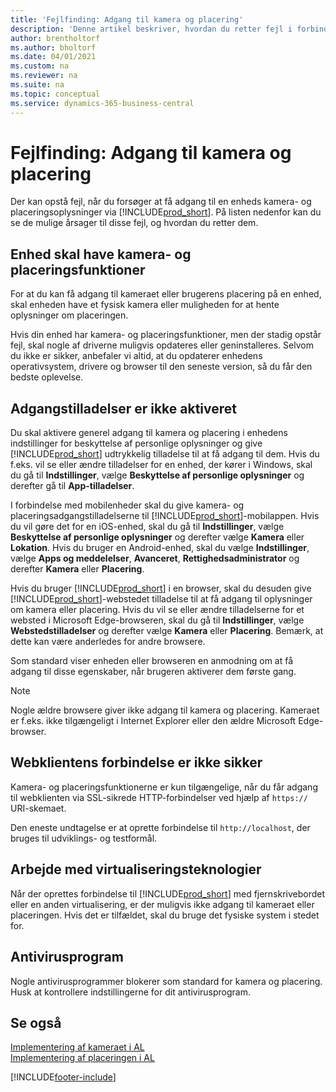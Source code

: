 ```yaml
---
title: 'Fejlfinding: Adgang til kamera og placering'
description: 'Denne artikel beskriver, hvordan du retter fejl i forbindelse med adgang til kamera- og placeringsoplysninger i Business central.'
author: brentholtorf
ms.author: bholtorf
ms.date: 04/01/2021
ms.custom: na
ms.reviewer: na
ms.suite: na
ms.topic: conceptual
ms.service: dynamics-365-business-central
---
```


# Fejlfinding: Adgang til kamera og placering

Der kan opstå fejl, når du forsøger at få adgang til en enheds kamera- og placeringsoplysninger via [!INCLUDE[prod_short](includes/prod_short.md)]. På listen nedenfor kan du se de mulige årsager til disse fejl, og hvordan du retter dem.

## Enhed skal have kamera- og placeringsfunktioner

For at du kan få adgang til kameraet eller brugerens placering på en enhed, skal enheden have et fysisk kamera eller muligheden for at hente oplysninger om placeringen.

Hvis din enhed har kamera- og placeringsfunktioner, men der stadig opstår fejl, skal nogle af driverne muligvis opdateres eller geninstalleres. Selvom du ikke er sikker, anbefaler vi altid, at du opdaterer enhedens operativsystem, drivere og browser til den seneste version, så du får den bedste oplevelse.

## Adgangstilladelser er ikke aktiveret

Du skal aktivere generel adgang til kamera og placering i enhedens indstillinger for beskyttelse af personlige oplysninger og give [!INCLUDE[prod_short](includes/prod_short.md)] udtrykkelig tilladelse til at få adgang til dem. Hvis du f.eks. vil se eller ændre tilladelser for en enhed, der kører i Windows, skal du gå til **Indstillinger**, vælge **Beskyttelse af personlige oplysninger** og derefter gå til **App-tilladelser**. 

I forbindelse med mobilenheder skal du give kamera- og placeringsadgangstilladelserne til [!INCLUDE[prod_short](includes/prod_short.md)]-mobilappen. Hvis du vil gøre det for en iOS-enhed, skal du gå til **Indstillinger**, vælge **Beskyttelse af personlige oplysninger** og derefter vælge **Kamera** eller **Lokation**. Hvis du bruger en Android-enhed, skal du vælge **Indstillinger**, vælge **Apps og meddelelser**, **Avanceret**, **Rettighedsadministrator** og derefter **Kamera** eller **Placering**.

Hvis du bruger [!INCLUDE[prod_short](includes/prod_short.md)] i en browser, skal du desuden give [!INCLUDE[prod_short](includes/prod_short.md)]-webstedet tilladelse til at få adgang til oplysninger om kamera eller placering. Hvis du vil se eller ændre tilladelserne for et websted i Microsoft Edge-browseren, skal du gå til **Indstillinger**, vælge **Webstedstilladelser** og derefter vælge **Kamera** eller **Placering**. Bemærk, at dette kan være anderledes for andre browsere.

Som standard viser enheden eller browseren en anmodning om at få adgang til disse egenskaber, når brugeren aktiverer dem første gang.

> [!NOTE]  
> Nogle ældre browsere giver ikke adgang til kamera og placering. Kameraet er f.eks. ikke tilgængeligt i Internet Explorer eller den ældre Microsoft Edge-browser.

## Webklientens forbindelse er ikke sikker

Kamera- og placeringsfunktionerne er kun tilgængelige, når du får adgang til webklienten via SSL-sikrede HTTP-forbindelser ved hjælp af `https://` URI-skemaet. 

Den eneste undtagelse er at oprette forbindelse til `http://localhost`, der bruges til udviklings- og testformål.


## Arbejde med virtualiseringsteknologier

Når der oprettes forbindelse til [!INCLUDE[prod_short](includes/prod_short.md)] med fjernskrivebordet eller en anden virtualisering, er der muligvis ikke adgang til kameraet eller placeringen. Hvis det er tilfældet, skal du bruge det fysiske system i stedet for.

## Antivirusprogram
Nogle antivirusprogrammer blokerer som standard for kamera og placering. Husk at kontrollere indstillingerne for dit antivirusprogram.

## Se også
[Implementering af kameraet i AL](/dynamics365/business-central/dev-itpro/developer/devenv-implement-camera-al)  
[Implementering af placeringen i AL](/dynamics365/business-central/dev-itpro/developer/devenv-implement-location-al)


[!INCLUDE[footer-include](includes/footer-banner.md)]